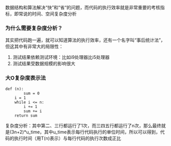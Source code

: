 
数据结构和算法解决“快”和“省“的问题，而代码的执行效率就是非常重要的考核指标，即常说的时间、空间复杂度分析

### 为什么需要复杂度分析？

其实把代码跑一遍，就可以知道算法的执行效率，还有一个名字叫“事后统计法”，但这其中有非常大的局限性：
1. 测试结果依赖测试环境：比如i9处理器比i5处理器
2. 测试结果受数据规模的影响很大

### 大O复杂度表示法

```
def (n):
	    sum = 0
    i = 1
    while i <= n:
        i += 1
        sum += i
    return sum
```

复杂度分析：其中第二、三行都运行了1次，而三四五行都运行了n次，那么最终就是(3n+2)\*u\_time，其中u\_time表示每行代码执行的单位时间，所以可以得到，代码的执行时间（用T(n)表示）与每行代码的执行次数成正比
